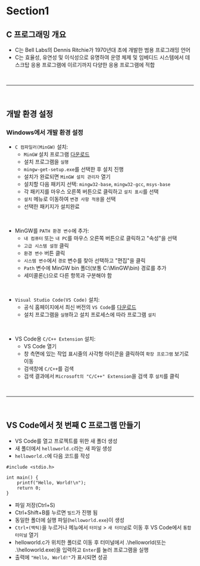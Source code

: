 # Section1

## C 프로그래밍 개요

- C는 Bell Labs의 Dennis Ritchie가 1970년대 초에 개발한 범용 프로그래밍 언어
- C는 효율성, 유연성 및 이식성으로 유명하여 운영 체제 및 임베디드 시스템에서 데스크탑 응용 프로그램에 이르기까지 다양한 응용 프로그램에 적합

</br>

---

</br>

## 개발 환경 설정

### Windows에서 개발 환경 설정


- `C 컴파일러(MinGW)` 설치:
  - `MinGW` 설치 프로그램 [다운로드](https://osdn.net/projects/mingw/releases/)
  - 설치 프로그램을 `실행`
  - `mingw-get-setup.exe`를 선택한 후 설치 진행
  - 설치가 완료되면 `MinGW 설치 관리자` 열기
  - 설치할 다음 패키지 선택: `mingw32-base`, `mingw32-gcc`, `msys-base` 
  - 각 패키지를 마우스 오른쪽 버튼으로 클릭하고 `설치 표시`를 선택
  - `설치` 메뉴로 이동하여 `변경 사항 적용`을 선택
  - 선택한 패키지가 설치완료

</br>

- MinGW를 `PATH 환경 변수`에 추가:
  - `내 컴퓨터` 또는 `내 PC`를 마우스 오른쪽 버튼으로 클릭하고 "속성"을 선택
  - `고급 시스템 설정` 클릭
  - `환경 변수` 버튼 클릭
  - `시스템 변수`에서 `경로` 변수를 찾아 선택하고 "편집"을 클릭
  - `Path` 변수에 MinGW bin 폴더(보통 C:\MinGW\bin) 경로를 추가 
  - 세미콜론(;)으로 다른 항목과 구분해야 함

</br>

- `Visual Studio Code(VS Code)` 설치:
  - 공식 홈페이지에서 최신 버전의 `VS Code`를 [다운로드](https://code.visualstudio.com/download)
  - 설치 프로그램을 `실행`하고 설치 프로세스에 따라 프로그램 `설치`

</br>

- VS Code용 `C/C++ Extension` 설치:
  - VS Code 열기
  - 창 측면에 있는 작업 표시줄의 사각형 아이콘을 클릭하여 `확장 프로그램` 보기로 이동
  - 검색창에 `C/C++`를 검색
  - 검색 결과에서 `Microsoft의 "C/C++" Extension`을 검색 후 `설치`를 클릭

</br>

---

</br>

## VS Code에서 첫 번째 C 프로그램 만들기


- VS Code를 열고 프로젝트를 위한 새 폴더 생성
- 새 폴더에서 `helloworld.c`라는 새 파일 생성
- `helloworld.c`에 다음 코드를 작성

```
#include <stdio.h>

int main() {
    printf("Hello, World!\n");
    return 0;
}
```
- 파일 저장(Ctrl+S)
- Ctrl+Shift+B를 누르면 `빌드`가 진행 됨
- 동일한 폴더에 실행 파일(`helloworld.exe`)이 생성
- `Ctrl+(백틱)`을 누르거나 메뉴에서 `터미널` > `새 터미널`로 이동 후 VS Code에서 `통합 터미널` 열기
- helloworld.c가 위치한 폴더로 이동 후 터미널에서 .\helloworld(또는 .\helloworld.exe)을 입력하고 `Enter`를 눌러 프로그램을 실행
- 출력에 `"Hello, World!"`가 표시되면 성공
